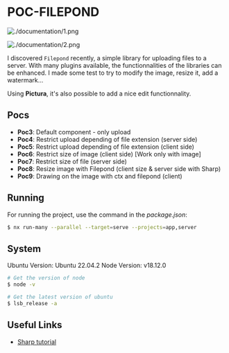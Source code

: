 # POC-FILEPOND

![./documentation/1.png](./documentation/1.png)

![./documentation/2.png](./documentation/2.png)

I discovered `Filepond` recently, a simple library for uploading files to a server. With many plugins available, the functionnalities of the libraries can be enhanced. I made some test to try to modify the image, resize it, add a watermark...

Using **Pictura**, it's also possible to add a nice edit functionnality.

## Pocs

- **Poc3**: Default component - only upload
- **Poc4**: Restrict upload depending of file extension (server side)
- **Poc5**: Restrict upload depending of file extension (client side)
- **Poc6**: Restrict size of image (client side) [Work only with image]
- **Poc7**: Restrict size of file (server side)
- **Poc8**: Resize image with Filepond (client size & server side with Sharp)
- **Poc9**: Drawing on the image with ctx and filepond (client)

## Running

For running the project, use the command in the _package.json_:

```bash
$ nx run-many --parallel --target=serve --projects=app,server
```

## System

Ubuntu Version: Ubuntu 22.04.2
Node Version: v18.12.0

```bash
# Get the version of node
$ node -v

# Get the latest version of ubuntu
$ lsb_release -a
```

## Useful Links

- [Sharp tutorial](https://www.codemzy.com/blog/sharp-with-multer-reduce-image-sizes)
